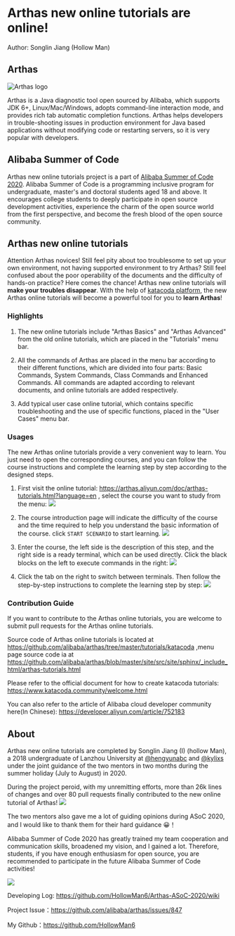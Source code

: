 # Arthas new online tutorials are online!

Author: Songlin Jiang (Hollow Man)

## Arthas

![Arthas logo](https://arthas.aliyun.com/doc/_images/arthas.png)

Arthas is a Java diagnostic tool open sourced by Alibaba, which supports JDK 6+, Linux/Mac/Windows, adopts command-line interaction mode, and provides rich tab automatic completion functions. Arthas helps developers in trouble-shooting issues in production environment for Java based applications without modifying code or restarting servers, so it is very popular with developers.

## Alibaba Summer of Code

Arthas new online tutorials project is a part of [Alibaba Summer of Code 2020](https://www.alibabacloud.com/campaign/summerofcode2020). Alibaba Summer of Code is a programming inclusive program for undergraduate, master's and doctoral students aged 18 and above. It encourages college students to deeply participate in open source development activities, experience the charm of the open source world from the first perspective, and become the fresh blood of the open source community.

## Arthas new online tutorials

Attention Arthas novices! Still feel pity about too troublesome to set up your own environment, not having supported environment to try Arthas? Still feel confused about the poor operability of the documents and the difficulty of hands-on practice? Here comes the chance! Arthas new online tutorials will **make your troubles disappear**. With the help of [katacoda platform](https://www.katacoda.com/), the new Arthas online tutorials will become a powerful tool for you to **learn Arthas**!

### Highlights

1. The new online tutorials include "Arthas Basics" and "Arthas Advanced" from the old online tutorials, which are placed in the "Tutorials" menu bar.

2. All the commands of Arthas are placed in the menu bar according to their different functions, which are divided into four parts: Basic Commands, System Commands, Class Commands and Enhanced Commands. All commands are adapted according to relevant documents, and online tutorials are added respectively.

3. Add typical user case online tutorial, which contains specific troubleshooting and the use of specific functions, placed in the "User Cases" menu bar.

### Usages

The new Arthas online tutorials provide a very convenient way to learn. You just need to open the corresponding courses, and you can follow the course instructions and complete the learning step by step according to the designed steps.

1. First visit the online tutorial: https://arthas.aliyun.com/doc/arthas-tutorials.html?language=en , select the course you want to study from the menu:
![](https://user-images.githubusercontent.com/43995067/90310125-2a9bf480-df21-11ea-819d-2713f22f4145.png)

2. The course introduction page will indicate the difficulty of the course and the time required to help you understand the basic information of the course. click `START SCENARIO` to start learning.
![](https://user-images.githubusercontent.com/43995067/90310168-9ed69800-df21-11ea-93cf-a01b4a41c66b.png)

3. Enter the course, the left side is the description of this step, and the right side is a ready terminal, which can be used directly. Click the black blocks on the left to execute commands in the right:
![](https://user-images.githubusercontent.com/43995067/90310223-3d62f900-df22-11ea-936c-deb950e61f9e.png)

4. Click the tab on the right to switch between terminals. Then follow the step-by-step instructions to complete the learning step by step:
![](https://user-images.githubusercontent.com/43995067/90310282-b8c4aa80-df22-11ea-8052-3799277b748e.png)

### Contribution Guide

If you want to contribute to the Arthas online tutorials, you are welcome to submit pull requests for the Arthas online tutorials.

Source code of Arthas online tutorials is located at https://github.com/alibaba/arthas/tree/master/tutorials/katacoda ,menu page source code ia at https://github.com/alibaba/arthas/blob/master/site/src/site/sphinx/_include_html/arthas-tutorials.html

Please refer to the official document for how to create katacoda tutorials: https://www.katacoda.community/welcome.html

You can also refer to the article of Alibaba cloud developer community here(In Chinese): https://developer.aliyun.com/article/752183

## About

Arthas new online tutorials are completed by Songlin Jiang (I) (hollow Man), a 2018 undergraduate of Lanzhou University at [@hengyunabc](https://github.com/hengyunabc) and [@kylixs](https://github.com/kylixs) under the joint guidance of the two mentors in two months during the summer holiday (July to August) in 2020.

During the project peroid, with my unremitting efforts, more than 26k lines of changes and over 80 pull requests finally contributed to the new online tutorial of Arthas!
![](https://images.gitee.com/uploads/images/2020/0903/191310_d7ff2cf1_7637131.png)

The two mentors also gave me a lot of guiding opinions during ASoC 2020, and I would like to thank them for their hard guidance 😀！

Alibaba Summer of Code 2020 has greatly trained my team cooperation and communication skills, broadened my vision, and I gained a lot. Therefore, students, if you have enough enthusiasm for open source, you are recommended to participate in the future Alibaba Summer of Code activities!

![](https://images.gitee.com/uploads/images/2020/0815/174540_ca1be4bc_7637131.png)

Developing Log: https://github.com/HollowMan6/Arthas-ASoC-2020/wiki

Project Issue：https://github.com/alibaba/arthas/issues/847

My Github：https://github.com/HollowMan6
